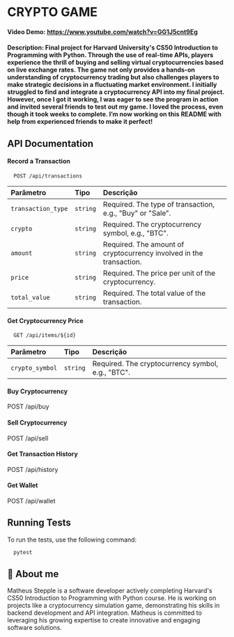  # CRYPTO GAME
  #### Video Demo: https://www.youtube.com/watch?v=GG1J5cnt9Eg
  #### Description: Final project for Harvard University's CS50 Introduction to Programming with Python. Through the use of real-time APIs, players experience the thrill of buying and selling virtual cryptocurrencies based on live exchange rates. The game not only provides a hands-on understanding of cryptocurrency trading but also challenges players to make strategic decisions in a fluctuating market environment. I initially struggled to find and integrate a cryptocurrency API into my final project. However, once I got it working, I was eager to see the program in action and invited several friends to test out my game. I loved the process, even though it took weeks to complete. I’m now working on this README with help from experienced friends to make it perfect!



## API Documentation

#### Record a Transaction

```http
  POST /api/transactions
```

| Parâmetro   | Tipo       | Descrição                           |
| :---------- | :--------- | :---------------------------------- |
| `transaction_type` | `string` | Required. The type of transaction, e.g., "Buy" or "Sale". |
| `crypto` | `string` | Required. The cryptocurrency symbol, e.g., "BTC". |
| `amount` | `string` | Required. The amount of cryptocurrency involved in the transaction. |
| `price` | `string` | Required. The price per unit of the cryptocurrency. |
| `total_value` | `string` | Required. The total value of the transaction. |


#### Get Cryptocurrency Price

```http
  GET /api/items/${id}
```

| Parâmetro   | Tipo       | Descrição                                   |
| :---------- | :--------- | :------------------------------------------ |
| `crypto_symbol`      | `string` | Required. The cryptocurrency symbol, e.g., "BTC". |

#### Buy Cryptocurrency
POST /api/buy
#### Sell Cryptocurrency
POST /api/sell
#### Get Transaction History
POST /api/history
#### Get Wallet
POST /api/wallet


## Running Tests

To run the tests, use the following command:

```bash
  pytest
```


## 🚀 About me
Matheus Stepple is a software developer actively completing Harvard's CS50 Introduction to Programming with Python course. He is working on projects like a cryptocurrency simulation game, demonstrating his skills in backend development and API integration. Matheus is committed to leveraging his growing expertise to create innovative and engaging software solutions.

